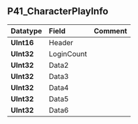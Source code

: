 ## P41\_CharacterPlayInfo ##
| **Datatype** | **Field** | **Comment** |
|:-------------|:----------|:------------|
| **UInt16**   | Header    |             |
| **UInt32**   | LoginCount |             |
| **UInt32**   | Data2     |             |
| **UInt32**   | Data3     |             |
| **UInt32**   | Data4     |             |
| **UInt32**   | Data5     |             |
| **UInt32**   | Data6     |             |
